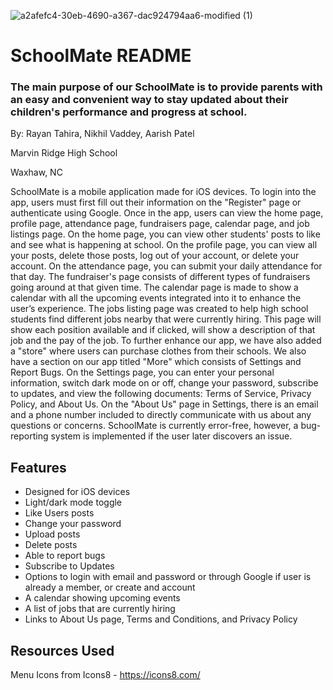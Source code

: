 ![a2afefc4-30eb-4690-a367-dac924794aa6-modified (1)](https://user-images.githubusercontent.com/118705076/226072930-e62c0866-67cc-47eb-9829-3dcbcaa4ee21.png) 
# SchoolMate README
### The main purpose of our SchoolMate is to provide parents with an easy and convenient way to stay updated about their children's performance and progress at school.
By: Rayan Tahira, Nikhil Vaddey, Aarish Patel

Marvin Ridge High School

Waxhaw, NC

SchoolMate is a mobile application made for iOS devices. To login into the app, users must first fill out their information on the "Register" page or authenticate using Google. Once in the app, users can view the home page, profile page, attendance page, fundraisers page, calendar page, and job listings page. On the home page, you can view other students' posts to like and see what is happening at school. On the profile page, you can view all your posts, delete those posts, log out of your account, or delete your account. On the attendance page, you can submit your daily attendance for that day. The fundraiser's page consists of different types of fundraisers going around at that given time. The calendar page is made to show a calendar with all the upcoming events integrated into it to enhance the user’s experience. The jobs listing page was created to help high school students find different jobs nearby that were currently hiring. This page will show each position available and if clicked, will show a description of that job and the pay of the job. To further enhance our app, we have also added a "store" where users can purchase clothes from their schools. We also have a section on our app titled "More" which consists of Settings and Report Bugs. On the Settings page, you can enter your personal information, switch dark mode on or off, change your password, subscribe to updates, and view the following documents: Terms of Service, Privacy Policy, and About Us. On the "About Us" page in Settings, there is an email and a phone number included to directly communicate with us about any questions or concerns. SchoolMate is currently error-free, however, a bug-reporting system is implemented if the user later discovers an issue.

## Features
* Designed for iOS devices
* Light/dark mode toggle
* Like Users posts
* Change your password
* Upload posts
* Delete posts
* Able to report bugs
* Subscribe to Updates
* Options to login with email and password or through Google if user is already a member, or create and account
* A calendar showing upcoming events
* A list of jobs that are currently hiring
* Links to About Us page, Terms and Conditions, and Privacy Policy

## Resources Used
Menu Icons from Icons8 - https://icons8.com/
